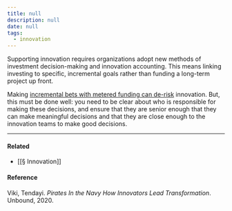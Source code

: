 ```yaml
---
title: null
description: null
date: null
tags:
  - innovation
---
```


Supporting innovation requires organizations adopt new methods of investment decision-making and innovation accounting. This means linking investing to specific, incremental goals rather than funding a long-term project up front.

Making [incremental bets with metered funding can de-risk](https://publish.obsidian.md/mobydiction/notes/De-risk+innovation+by+making+smaller+bets) innovation. But, this must be done well: you need to be clear about who is responsible for making these decisions, and ensure that they are senior enough that they can make meaningful decisions and that they are close enough to the innovation teams to make good decisions.

---

#### Related

- [[§ Innovation]]

#### Reference

Viki, Tendayi. _Pirates In the Navy How Innovators Lead Transformation_. Unbound, 2020.
